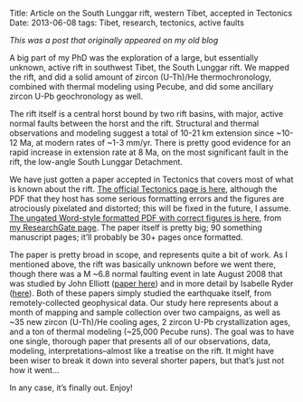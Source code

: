 Title: Article on the South Lunggar rift, western Tibet, accepted in Tectonics
Date: 2013-06-08
tags: Tibet, research, tectonics, active faults

*This was a post that originally appeared on my old blog* 

A big part of my PhD was the exploration of a large, but essentially unknown,
active rift in southwest Tibet, the South Lunggar rift.  We mapped the rift,
and did a solid amount of zircon (U-Th)/He thermochronology, combined with
thermal modeling using Pecube, and did some ancillary zircon U-Pb geochronology
as well.

The rift itself is a central horst bound by two rift basins, with major, active
normal faults between the horst and the rift.  Structural and thermal
observations and modeling suggest a total of 10-21 km extension since ~10-12
Ma, at modern rates of ~1-3 mm/yr.  There is pretty good evidence for an rapid
increase in extension rate at 8 Ma, on the most significant fault in the rift,
the low-angle South Lunggar Detachment.

We have just gotten a paper accepted in Tectonics that covers most of what is
known about the rift.  [The official Tectonics page is here][tect], although
the PDF that they host has some serious formatting errors and the figures are
atrociously pixelated and distorted; this will be fixed in the future, I
assume.  
[The ungated Word-style formatted PDF with correct figures is here][slr_rg], 
from [my ResearchGate page][rg].  The paper itself is pretty
big; 90 something manuscript pages; it’ll probably be 30+ pages once formatted.

The paper is pretty broad in scope, and represents quite a bit of work.  As I
mentioned above, the rift was basically unknown before we went there, though
there was a M ~6.8 normal faulting event in late August 2008 that was studied
by John Elliott ([paper here][ell]) and in more detail by Isabelle Ryder
([here][ry]).  Both of these papers simply studied the earthquake itself, from
remotely-collected geophysical data.  Our study here represents about a month
of mapping and sample collection over two campaigns, as well as ~35 new zircon
(U-Th)/He cooling ages, 2 zircon U-Pb crystallization ages, and a ton of
thermal modeling (~25,000 Pecube runs).  The goal was to have one single,
thorough paper that presents all of our observations, data, modeling,
interpretations–almost like a treatise on the rift.  It might have been wiser
to break it down into several shorter papers, but that’s just not how it went…

In any case, it’s finally out.  Enjoy!

[tect]: http://onlinelibrary.wiley.com/doi/10.1002/tect.20053/abstract
[slr_rg]: https://www.researchgate.net/publication/237073269_Miocene_initiation_and_acceleration_of_extension_in_the_South_Lunggar_rift_western_Tibet_Evolution_of_an_active_detachment_system_from_structural_mapping_and_(U-Th)He_thermochronology/file/72e7e51b3661f3e5eb.pdf
[rg]: https://www.researchgate.net/profile/Richard_Styron/
[ell]: http://gji.oxfordjournals.org/content/183/2/503
[ry]: http://isabelleryder.weebly.com/uploads/2/0/6/7/20672674/ryder_zhongba_2012.pdf
